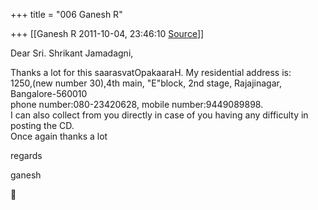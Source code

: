+++
title = "006 Ganesh R"

+++
[[Ganesh R	2011-10-04, 23:46:10 [Source](https://groups.google.com/g/bvparishat/c/qRD9ENFFeDc)]]



Dear Sri. Shrikant Jamadagni,  
  
Thanks a lot for this saarasvatOpakaaraH. My residential address is:  
1250,(new number 30),4th main, "E"block, 2nd stage, Rajajinagar, Bangalore-560010  
phone number:080-23420628, mobile number:9449089898.  
I can also collect from you directly in case of you having any difficulty in posting the CD.  
Once again thanks a lot  
  
regards  
  
ganesh



